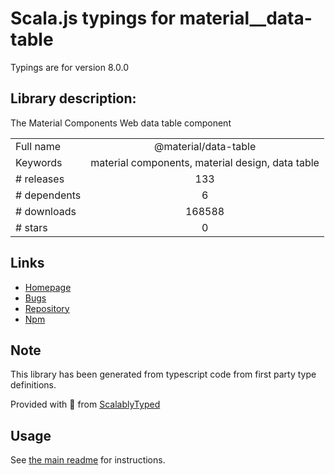 
# Scala.js typings for material__data-table

Typings are for version 8.0.0

## Library description:
The Material Components Web data table component

|                    |                 |
| ------------------ | :-------------: |
| Full name          | @material/data-table |
| Keywords           | material components, material design, data table |
| # releases         | 133 |
| # dependents       | 6 |
| # downloads        | 168588 |
| # stars            | 0 |

## Links
- [Homepage](https://github.com/material-components/material-components-web#readme)
- [Bugs](https://github.com/material-components/material-components-web/issues)
- [Repository](https://github.com/material-components/material-components-web)
- [Npm](https://www.npmjs.com/package/%40material%2Fdata-table)
    


## Note
This library has been generated from typescript code from first party type definitions.

Provided with :purple_heart: from [ScalablyTyped](https://github.com/oyvindberg/ScalablyTyped)

## Usage
See [the main readme](../../readme.md) for instructions.


